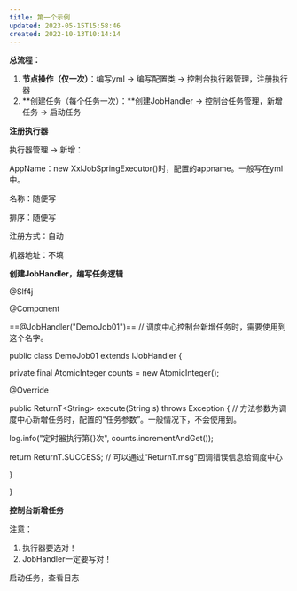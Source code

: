 ```yaml
---
title: 第一个示例
updated: 2023-05-15T15:58:46
created: 2022-10-13T10:14:14
---
```


**总流程：**
1.  **节点操作（仅一次）**：编写yml -\> 编写配置类 -\> 控制台执行器管理，注册执行器
2.  **创建任务（每个任务一次）：**创建JobHandler -\> 控制台任务管理，新增任务 -\> 启动任务

**注册执行器**

执行器管理 -\> 新增：

AppName：new XxlJobSpringExecutor()时，配置的appname。一般写在yml中。

名称：随便写

排序：随便写

注册方式：自动

机器地址：不填

**创建JobHandler，编写任务逻辑**

@Slf4j

@Component

==@JobHandler("DemoJob01")== // 调度中心控制台新增任务时，需要使用到这个名字。

public class DemoJob01 extends IJobHandler {

private final AtomicInteger counts = new AtomicInteger();

@Override

public ReturnT\<String\> execute(String s) throws Exception { // 方法参数为调度中心新增任务时，配置的“任务参数”。一般情况下，不会使用到。

log.info("定时器执行第{}次", counts.incrementAndGet());

return ReturnT.SUCCESS; // 可以通过“ReturnT.msg”回调错误信息给调度中心

}

}

**控制台新增任务**

注意：
1.  执行器要选对！
2.  JobHandler一定要写对！

启动任务，查看日志
